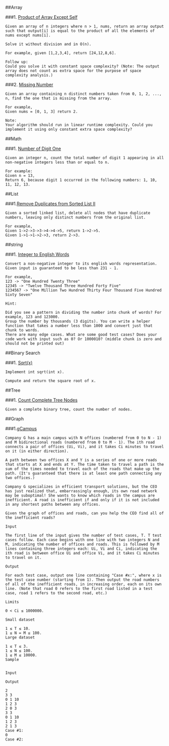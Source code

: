 ##Array

###1. [Product of Array Except Self](https://leetcode.com/problems/product-of-array-except-self/)

	Given an array of n integers where n > 1, nums, return an array output such that output[i] is equal to the product of all the elements of nums except nums[i].

	Solve it without division and in O(n).

	For example, given [1,2,3,4], return [24,12,8,6].

	Follow up:
	Could you solve it with constant space complexity? (Note: The output array does not count as extra space for the purpose of space complexity analysis.)

###2. [Missing Number](https://leetcode.com/problems/missing-number/)

	Given an array containing n distinct numbers taken from 0, 1, 2, ..., n, find the one that is missing from the array.

	For example,
	Given nums = [0, 1, 3] return 2.

	Note:
	Your algorithm should run in linear runtime complexity. Could you implement it using only constant extra space complexity?

##Math

###1. [Number of Digit One](https://leetcode.com/problems/number-of-digit-one/)

	Given an integer n, count the total number of digit 1 appearing in all non-negative integers less than or equal to n.

	For example:
	Given n = 13,
	Return 6, because digit 1 occurred in the following numbers: 1, 10, 11, 12, 13.

##List

###1.[Remove Duplicates from Sorted List II](https://leetcode.com/problems/remove-duplicates-from-sorted-list-ii/)

	Given a sorted linked list, delete all nodes that have duplicate numbers, leaving only distinct numbers from the original list.

	For example,
	Given 1->2->3->3->4->4->5, return 1->2->5.
	Given 1->1->1->2->3, return 2->3.

##string

###1. [Integer to English Words](https://leetcode.com/problems/integer-to-english-words/)

	Convert a non-negative integer to its english words representation. Given input is guaranteed to be less than 231 - 1.

	For example,
	123 -> "One Hundred Twenty Three"
	12345 -> "Twelve Thousand Three Hundred Forty Five"
	1234567 -> "One Million Two Hundred Thirty Four Thousand Five Hundred Sixty Seven"

	Hint:

	Did you see a pattern in dividing the number into chunk of words? For example, 123 and 123000.
	Group the number by thousands (3 digits). You can write a helper function that takes a number less than 1000 and convert just that chunk to words.
	There are many edge cases. What are some good test cases? Does your code work with input such as 0? Or 1000010? (middle chunk is zero and should not be printed out)

##Binary Search

###1. [Sqrt(x)](https://leetcode.com/problems/sqrtx/)

	Implement int sqrt(int x).

	Compute and return the square root of x.

##Tree

###1. [Count Complete Tree Nodes](https://leetcode.com/problems/count-complete-tree-nodes/)

	Given a complete binary tree, count the number of nodes.

##Graph

###1.[gCampus](https://code.google.com/codejam/contest/4284486/dashboard#s=p2)

	Company G has a main campus with N offices (numbered from 0 to N - 1) and M bidirectional roads (numbered from 0 to M - 1). The ith road connects a pair of offices (Ui, Vi), and it takes Ci minutes to travel on it (in either direction).
	
	A path between two offices X and Y is a series of one or more roads that starts at X and ends at Y. The time taken to travel a path is the sum of the times needed to travel each of the roads that make up the path. (It's guaranteed that there is at least one path connecting any two offices.)
	
	Company G specializes in efficient transport solutions, but the CEO has just realized that, embarrassingly enough, its own road network may be suboptimal! She wants to know which roads in the campus are inefficient. A road is inefficient if and only if it is not included in any shortest paths between any offices.
	
	Given the graph of offices and roads, can you help the CEO find all of the inefficient roads?
	
	Input
	
	The first line of the input gives the number of test cases, T. T test cases follow. Each case begins with one line with two integers N and M, indicating the number of offices and roads. This is followed by M lines containing three integers each: Ui, Vi and Ci, indicating the ith road is between office Ui and office Vi, and it takes Ci minutes to travel on it.
	
	Output
	
	For each test case, output one line containing "Case #x:", where x is the test case number (starting from 1). Then output the road numbers of all of the inefficient roads, in increasing order, each on its own line. (Note that road 0 refers to the first road listed in a test case, road 1 refers to the second road, etc.)
	
	Limits
	
	0 < Ci ≤ 1000000.
	
	Small dataset
	
	1 ≤ T ≤ 10.
	1 ≤ N = M ≤ 100.
	Large dataset
	
	1 ≤ T ≤ 3.
	1 ≤ N ≤ 100.
	1 ≤ M ≤ 10000.
	Sample
	
	
	Input 
	 	
	Output 
	 
	2
	3 3
	0 1 10
	1 2 3
	2 0 3
	3 3
	0 1 10
	1 2 3
	2 1 3
	Case #1:
	0
	Case #2:
